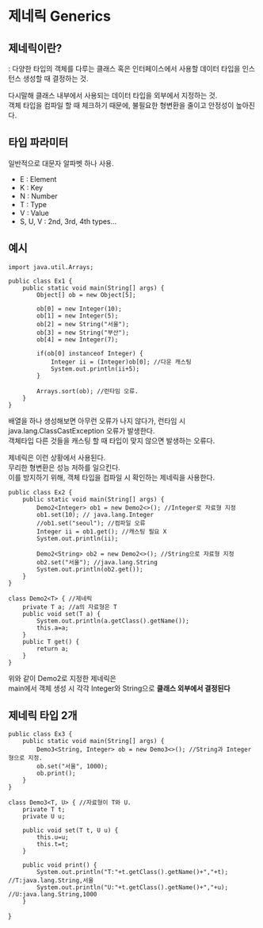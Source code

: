 # 제네릭 Generics

## 제네릭이란?   
: 다양한 타입의 객체를 다루는 클래스 혹은 인터페이스에서 사용할 데이터 타입을 인스턴스 생성할 때 결정하는 것.   

다시말해 클래스 내부에서 사용되는 데이터 타입을 외부에서 지정하는 것.   
객체 타입을 컴파일 할 때 체크하기 때문에, 불필요한 형변환을 줄이고 안정성이 높아진다.  


## 타입 파라미터   
일반적으로 대문자 알파벳 하나 사용.    
- E : Element   
- K : Key   
- N : Number
- T : Type
- V : Value
- S, U, V : 2nd, 3rd, 4th types...

## 예시
```
import java.util.Arrays;

public class Ex1 {
	public static void main(String[] args) {
		Object[] ob = new Object[5];
		
		ob[0] = new Integer(10);
		ob[1] = new Integer(5);
		ob[2] = new String("서울");
		ob[3] = new String("부산");
		ob[4] = new Integer(7);

		if(ob[0] instanceof Integer) {
			Integer ii = (Integer)ob[0]; //다운 캐스팅
			System.out.println(ii+5);
		}
		
		Arrays.sort(ob); //런타임 오류.
	}
}
```
배열을 하나 생성해보면 아무런 오류가 나지 않다가, 런타임 시 java.lang.ClassCastException 오류가 발생한다.   
객체타입 다른 것들을 캐스팅 할 때 타입이 맞지 않으면 발생하는 오류다.   

제네릭은 이런 상황에서 사용된다.   
무리한 형변환은 성능 저하를 일으킨다.    
이를 방지하기 위해, 객체 타입을 컴파일 시 확인하는 제네릭을 사용한다.   
```
public class Ex2 {
	public static void main(String[] args) {
		Demo2<Integer> ob1 = new Demo2<>(); //Integer로 자료형 지정
		ob1.set(10); // java.lang.Integer
		//ob1.set("seoul"); //컴파일 오류
		Integer ii = ob1.get(); //캐스팅 필요 X
		System.out.println(ii);
		
		Demo2<String> ob2 = new Demo2<>(); //String으로 자료형 지정
		ob2.set("서울"); //java.lang.String
		System.out.println(ob2.get());
	}
}

class Demo2<T> { //제네릭
	private T a; //a의 자료형은 T
	public void set(T a) {
		System.out.println(a.getClass().getName());
		this.a=a;
	}
	public T get() {
		return a;
	}
}
```
위와 같이 Demo2<T>로 지정한 제네릭은    
main에서 객체 생성 시 각각 Integer와 String으로 **클래스 외부에서 결정된다**


## 제네릭 타입 2개 
```
public class Ex3 {
	public static void main(String[] args) {
		Demo3<String, Integer> ob = new Demo3<>(); //String과 Integer 형으로 지정.
		ob.set("서울", 1000);
		ob.print();
	}
}

class Demo3<T, U> { //자료형이 T와 U.
	private T t;
	private U u;
	
	public void set(T t, U u) {
		this.u=u;
		this.t=t;
	}
	
	public void print() {
		System.out.println("T:"+t.getClass().getName()+","+t); //T:java.lang.String,서울
		System.out.println("U:"+t.getClass().getName()+","+u); //U:java.lang.String,1000
	}
  ```
}
